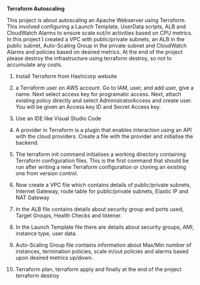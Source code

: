 **Terraform Autoscaling**

This project is about autoscaling an Apache Webserver using Terraform. This involved configuring a Launch Template, UserData scripts, ALB and CloudWatch Alarms to ensure scale out/in activities based on CPU metrics. In this project I created a VPC with public/private subnets, an ALB in the public subnet, Auto-Scaling Group in the private subnet and CloudWatch Alarms and policies based on desired metrics. At the end of the project please destroy the infrastructure using terraform destroy, so not to accumulate any costs.


1. Install Terraform from Hashicorp website

2.  a Terraform user on AWS account. Go to IAM, user, and add user, give a name. Next select access key for programatic access. Next, attach existing policy directly and select AdministratorAccess and create user. You will be given an Access key ID and Secret Access key.

3. Use an IDE like Visual Studio Code

4. A provider in Terraform is a plugin that enables interaction using an API with the cloud providers. Create a file with the provider and initialise the backend.

5. The terraform init command initialises a working directory containing Terraform configuration files. This is the first command that should be run after writing a new Terraform configuration or cloning an existing one from version control.

6. Now create a VPC file which contains details of public/private subnets, Internet Gateway, route table for public/private subnets, Elastic IP and NAT Gateway

7. In the ALB file contains details about security group and ports used, Target Groups, Health Checks and listener.

8. In the Launch Template file there are details about security groups, AMI, instance type, user data.

9. Auto-Scaling Group file contains information about Max/Min number of instances, termination policies, scale in/out policies and alarms based upon desired metrics up/down.

10. Terraform plan, terraform apply and finally at the end of the project terraform destroy
